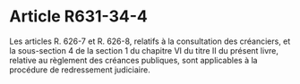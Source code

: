 # Article R631-34-4

Les articles R. 626-7 et R. 626-8, relatifs à la consultation des créanciers, et la sous-section 4 de la section 1 du chapitre VI du titre II du présent livre, relative au règlement des créances publiques, sont applicables à la procédure de redressement judiciaire.
